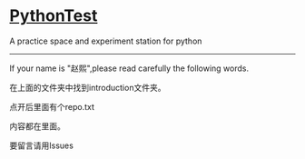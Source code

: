 # [PythonTest](https://www.github.com/Zhaothon/TestCode/tree/python/code/)

A practice space and experiment station for python

---

If your name  is "赵熙",please read carefully the following words.

在上面的文件夹中找到introduction文件夹。

点开后里面有个repo.txt

内容都在里面。

要留言请用Issues
